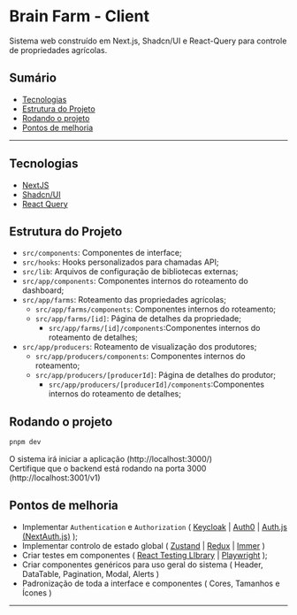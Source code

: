 # Brain Farm - Client
Sistema web construído em Next.js, Shadcn/UI e React-Query para controle de propriedades agrícolas.

## Sumário
- [Tecnologias](#tecnologias)
- [Estrutura do Projeto](#estrutura-do-projeto)
- [Rodando o projeto](#rodando-o-projeto)
- [Pontos de melhoria](#pontos-de-melhoria)
---

## Tecnologias
- [NextJS](https://nextjs.org/)
- [Shadcn/UI](https://ui.shadcn.com/)
- [React Query](https://tanstack.com/query/latest/docs/framework/react/overview)

## Estrutura do Projeto

- `src/components`: Componentes de interface;
- `src/hooks`: Hooks personalizados para chamadas API;
- `src/lib`: Arquivos de configuração de bibliotecas externas;
- `src/app/components`: Componentes internos do roteamento do dashboard;
- `src/app/farms`: Roteamento das propriedades agrícolas;
  - `src/app/farms/components`: Componentes internos do roteamento;
  - `src/app/farms/[id]`: Página de detalhes da propriedade;
    - `src/app/farms/[id]/components`:Componentes internos do roteamento de detalhes;
- `src/app/producers`: Roteamento de visualização dos produtores;
  - `src/app/producers/components`: Componentes internos do roteamento;
  - `src/app/producers/[producerId]`: Página de detalhes do produtor;
    - `src/app/producers/[producerId]/components`:Componentes internos do roteamento de detalhes;


## Rodando o projeto

```bash
pnpm dev
```
O sistema irá iniciar a aplicação (http://localhost:3000/)<br/>
Certifique que o backend está rodando na porta 3000 (http://localhost:3001/v1)

## Pontos de melhoria
- Implementar `Authentication` e `Authorization` ( [Keycloak](http://keycloak.org/) | [Auth0](https://auth0.com/) | [Auth.js (NextAuth.js)](https://authjs.dev/) );
- Implementar controlo de estado global ( [Zustand](https://zustand-demo.pmnd.rs/) | [Redux](https://redux.js.org/) | [Immer](https://immerjs.github.io/immer/) ) 
- Criar testes em componentes ( [React Testing LIbrary](https://testing-library.com/) | [Playwright](https://playwright.dev/) );
- Criar componentes genéricos para uso geral do sistema ( Header, DataTable, Pagination, Modal, Alerts )
- Padronização de toda a interface e componentes ( Cores, Tamanhos e Ícones )
---
